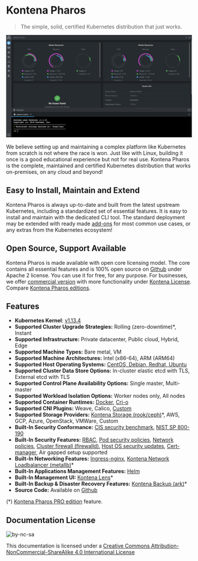 # Kontena Pharos

> The simple, solid, certified Kubernetes distribution that just works.

![Lens Dashboard](/images/lens-dashboard.png)

We believe setting up and maintaining a complex platform like Kubernetes from scratch is not where the race is won. Just like with Linux, building it once is a good educational experience but not for real use. Kontena Pharos is the complete, maintained and certified Kubernetes distribution that works on-premises, on any cloud and beyond!

## Easy to Install, Maintain and Extend

Kontena Pharos is always up-to-date and built from the latest upstream Kubernetes, including a standardized set of essential features. It is easy to install and maintain with the dedicated CLI tool. The standard deployment may be extended with ready made [add-ons](addons/README.md) for most common use cases, or any extras from the Kubernetes ecosystem!

## Open Source, Support Available

Kontena Pharos is made available with open core licensing model. The core contains all essential features and is 100% open source on [Github](https://github.com/kontena/pharos-cluster) under Apache 2 license. You can use it for free, for any purpose. For businesses, we offer [commercial version](https://kontena.io/pharos/#pricing) with more functionality under [Kontena License](https://github.com/kontena/pharos-cluster/blob/master/licenses/KONTENA.md). Compare [Kontena Pharos editions](editions.md). 

## Features

- **Kubernetes Kernel**: [v1.13.4](https://github.com/kubernetes/kubernetes)
- **Supported Cluster Upgrade Strategies:** Rolling (zero-downtime)*, Instant
- **Supported Infrastructure:** Private datacenter, Public cloud, Hybrid, Edge
- **Supported Machine Types:** Bare metal, VM
- **Supported Machine Architectures:** Intel (x86-64), ARM (ARM64)
- **Supported Host Operating Systems:** [CentOS, Debian, Redhat, Ubuntu](requirements.md)
- **Supported Cluster Data Store Options:** In-cluster elastic etcd with TLS, External etcd with TLS
- **Supported Control Plane Availability Options:** Single master, Multi-master
- **Supported Workload Isolation Options:** Worker nodes only, All nodes
- **Supported Container Runtimes:** [Docker](https://mobyproject.org/), [Cri-o](http://cri-o.io/)
- **Supported CNI Plugins:** Weave, Calico, [Custom](networking/custom_networking.md)
- **Supported Storage Providers:** [Kontena Storage (rook/ceph)](addons/kontena-storage.md)*, AWS, GCP, Azure, OpenStack, VMWare, Custom
- **Built-In Security Conformance:** [CIS security benchmark](https://www.cisecurity.org/benchmark/kubernetes/), [NIST SP 800-190](https://csrc.nist.gov/publications/detail/sp/800-190/final)
- **Built-In Security Features:** [RBAC](https://kubernetes.io/docs/admin/authorization/rbac/), [Pod security policies](https://kubernetes.io/docs/concepts/policy/pod-security-policy/), [Network policies](https://kubernetes.io/docs/concepts/services-networking/network-policies/), [Cluster firewall (firewalld)](networking/firewalld.md), [Host OS security updates](addons/host-upgrades.md), [Cert-manager](addons/cert-manager.md), Air gapped setup supported
- **Built-In Networking Features:** [Ingress-nginx](addons/ingress-nginx.md), [Kontena Network Loadbalancer (metallb)](addons/kontena-network-lb.md)*
- **Built-In Applications Management Features:** [Helm](https://helm.sh/)
- **Built-In Management UI:** [Kontena Lens](addons/kontena-lens.md)*
- **Built-In Backup & Disaster Recovery Features:** [Kontena Backup (ark)](addons/kontena-backup.md)*
- **Source Code:** Available on [Github](https://github.com/kontena/pharos-cluster/)

(*) [Kontena Pharos PRO edition](editions.md) feature. 

## Documentation License

![by-nc-sa](https://i.creativecommons.org/l/by-nc-sa/4.0/88x31.png)

This documentation is licensed under a [Creative Commons Attribution-NonCommercial-ShareAlike 4.0 International License](http://creativecommons.org/licenses/by-nc-sa/4.0/)
